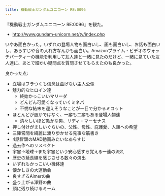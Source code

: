 ```yaml
---
title: 機動戦士ガンダムユニコーン RE:0096
---
```


『機動戦士ガンダムユニコーン RE:0096』を観た。

- <http://www.gundam-unicorn.net/tv/index.php>

いやあ面白かった。いずれの登場人物も面白いし、画も面白いし、お話も面白いし、あらすじや音の入れ方なんかも面白い。Amazonプライム・ビデオのウォッチパーティーの機能を利用して友人達と一緒に見たのだけど、一緒に見ていた友人達に、あとで細かい疑問点を質問させてもらえたのも良かった。

良かった点:

- 立場はフラつくも信念は曲げない主人公像
- 魅力的なヒロイン達
    - 終始かっこいいマリーダ
    - どんどん可愛くなっていくミネバ
    - 不憫な結末を迎えそうなことが一目で分かるミコット
- ほとんどが愚かではなく、一癖も二癖もある登場人物達
    - 清々しいほど愚かな男、リディ・マーセナス
- 押し付けがましいぐらいの、父性、母性、庇護愛、人類への希望
- 三陣営間を綺麗に渡り歩かせる見事な筋書き
- 4話冒頭のMAD動画みたいなあらすじ
- 過去作へのリスペクト
- 宇宙→地球→また宇宙という安心感すら覚える一連の流れ
- 歴史の延長線を感じさせる数々の演出
- いずれもかっこいい機体達
- 懐かしさの大運動会
- 良すぎるAimerの曲
- 盛り上がる澤野の曲
- 頭に残り続けるミーム
